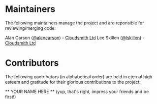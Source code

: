 # Maintainers

The following maintainers manage the project and are reponsible for reviewing/merging code:

Alan Carson ([@alancarson](https://github.com/alancarson)) - [Cloudsmith Ltd](https://cloudsmith.io)
Lee Skillen ([@lskillen](https://github.com/lskillen)) - [Cloudsmith Ltd](https://cloudsmith.io)


# Contributors

The following contributors (in alphabetical order) are held in eternal high esteem and gratitude for their glorious contributions to the project:

** YOUR NAME HERE ** (yup, that's right, impress your friends and be first!)
